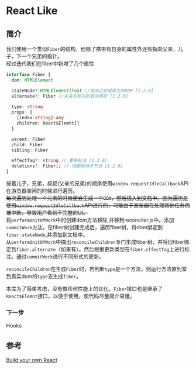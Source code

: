 # React Like

## 简介

我们使用一个类似`Fiber`的结构，他除了携带有自身的属性外还有指向父亲，儿子，下一个兄弟的指针。  
经过迭代我们在fiber中新增了几个属性
``` typescript
interface Fiber {
  dom: HTMLElement

  stateNode?:HTMLElement|Text //指向之前或现在的DOM [1.2.0]
  alternate?: Fiber //未来与现在的双向绑定 [1.2.0]
  
  type: string
  props: {
    [index:string]:any
    children: React$Elemnt[]
  }

  parent: Fiber
  child: Fiber
  sibling: Fiber

  effectTag?: string // 更新标注 [1.2.0]
  deletions?: Fiber[] // 待删除待子节点 [1.2.0]
}
```
按着儿子，兄弟，叔叔(父亲的兄弟)的顺序使用`window.requestIdleCallback`API在游览器空闲的时候进行遍历。  
~~每次遍历处理一个元素的时候便会生成一个`DOM`，然后插入到文档中。因为遍历是使用`window.requestIdleCallback`API进行的，可能由于游览器在处理其他任务而被中断，导致用户看到不完整的UI。~~  
将`performUnitOfWork`中的创建dom方法移除,并移到reconciler.js中。添加`commitWork`方法，在fiber树创建完成后，遍历fiber树，将dom绑定到`fiber.stateNode`,并添加到文档中。  
从`performUnitOfWork`中摘出`reconcileChildren`专门生成fiber树，并将旧fiber绑定到`fiber.alternate`（如果有）。然后根据更新类型在`fiber.effectTag`上进行标注。通过`commitWork`进行不同形式的更新。

`reconcileChildren`在生成`Fiber`时，若判断`type`是一个方法，则运行方法直到拿到真实dom的`type`去生成`fiber`。


本库为了简单考虑，没有做任何性能上的优化。`Fiber`接口也是继承了`React$Elemnt`接口，以便于使用，使代码尽量简介易懂。

### 下一步
Hooks


## 参考
[Build your own React](https://pomb.us/build-your-own-react/)
